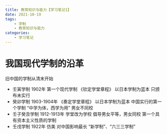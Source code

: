 ```yaml
---
title: 教育知识与能力【学习笔记1】
date: 2021-10-19
tags: 
    - 学制 
    - 教育知识与能力
categories: 
    - 学习笔记
---
```

# 我国现代学制的沿革

旧中国的学制从清末开始

-   壬寅学制 1902年 第一个现代学制 《钦定学堂章程》 以日本学制为蓝本 只颁布未实行
-   癸卯学制 1903-1904年 《奏定学堂章程》 以日本学制为蓝本 中国实行的第一个学制 “中学为体，西学为用” 男女不同校
-   壬子癸丑学制 1912-1913年 学堂改为学校 倡导男女平等，男女同校 第一个具有资本主义性质的学制
-   壬戌学制 1922年 仿美 对中国影响最长 “新学制”、“六三三学制”
